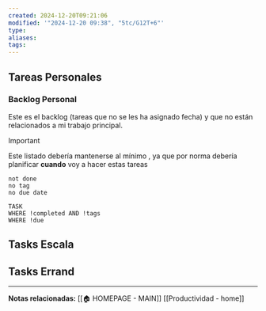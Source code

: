 ```yaml
---
created: 2024-12-20T09:21:06
modified: '"2024-12-20 09:38", "5tc/G12T+6"'
type: 
aliases: 
tags: 
---
```


## Tareas Personales
### Backlog Personal
Este es el backlog (tareas que no se les ha asignado fecha) y que no están relacionados a mi trabajo principal.

> [!Important]
> Este listado debería mantenerse al mínimo , ya que por norma debería planificar **cuando** voy a hacer estas tareas

```tasks
not done
no tag
no due date
```

```dataview
TASK 
WHERE !completed AND !tags
WHERE !due
```











## Tasks Escala


## Tasks Errand







--- 
 **Notas relacionadas:**
[[🏠 HOMEPAGE - MAIN]]
[[Productividad - home]]



